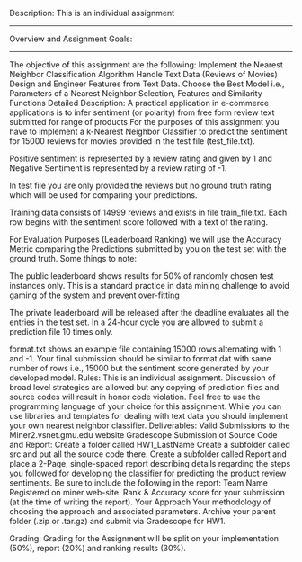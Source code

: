Description:
This is an individual assignment
************************************************
Overview and Assignment Goals:
*************************************************
The objective of this assignment are the following:
Implement the Nearest Neighbor Classification Algorithm
Handle Text Data (Reviews of Movies)
Design and Engineer Features from Text Data.
Choose the Best Model i.e., Parameters of a Nearest Neighbor Selection, Features and Similarity Functions
Detailed Description:
A practical application in e-commerce applications is to infer sentiment (or polarity) from free form review text submitted for range of products
For the purposes of this assignment you have to implement a k-Nearest Neighbor Classifier to predict the sentiment for 15000 reviews for movies provided in the test file (test_file.txt).

Positive sentiment is represented by a review rating and given by 1 and Negative Sentiment is represented by a review rating of -1.

In test file you are only provided the reviews but no ground truth rating which will be used for comparing your predictions.

Training data consists of 14999 reviews and exists in file train_file.txt. Each row begins with the sentiment score followed with a text of the rating.

For Evaluation Purposes (Leaderboard Ranking) we will use the Accuracy Metric comparing the Predictions submitted by you on the test set with the ground truth. Some things to note:

The public leaderboard shows results for 50% of randomly chosen test instances only. This is a standard practice in data mining challenge to avoid gaming of the system and prevent over-fitting

The private leaderboard will be released after the deadline evaluates all the entries in the test set. In a 24-hour cycle you are allowed to submit a prediction file 10 times only.

format.txt shows an example file containing 15000 rows alternating with 1 and -1. Your final submission should be similar to format.dat with same number of rows i.e., 15000 but the sentiment score generated by your developed model.
Rules:
This is an individual assignment. Discussion of broad level strategies are allowed but any copying of prediction files and source codes will result in honor code violation.
Feel free to use the programming language of your choice for this assignment.
While you can use libraries and templates for dealing with text data you should implement your own nearest neighbor classifier.
Deliverables:
Valid Submissions to the Miner2.vsnet.gmu.edu website
Gradescope Submission of Source Code and Report:
Create a folder called HW1_LastName
Create a subfolder called src and put all the source code there.
Create a subfolder called Report and place a 2-Page, single-spaced report describing details regarding the steps you followed for developing the classifier for predicting the product review sentiments. Be sure to include the following in the report:
Team Name Registered on miner web-site.
Rank & Accuracy score for your submission (at the time of writing the report).
Your Approach
Your methodology of choosing the approach and associated parameters.
Archive your parent folder (.zip or .tar.gz) and submit via Gradescope for HW1.

Grading:
Grading for the Assignment will be split on your implementation (50%), report (20%) and ranking results (30%).
